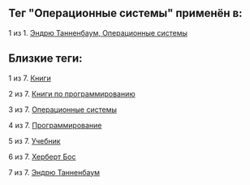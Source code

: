## Тег "Операционные системы" применён в:

1 из 1. [Эндрю Танненбаум, Операционные системы](../Книги/Программирование/Эндрю%20Танненбаум%20-%20Операционные%20системы.md)

## Близкие теги:

1 из 7. [Книги](./книги.md)

2 из 7. [Книги по программированию](./книги%20по%20программированию.md)

3 из 7. [Операционные системы](./операционные%20системы.md)

4 из 7. [Программирование](./программирование.md)

5 из 7. [Учебник](./учебник.md)

6 из 7. [Херберт Бос](./херберт%20бос.md)

7 из 7. [Эндрю Танненбаум](./эндрю%20танненбаум.md)

